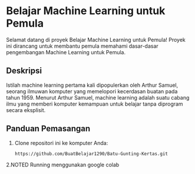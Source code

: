 # Belajar Machine Learning untuk Pemula

Selamat datang di proyek Belajar Machine Learning untuk Pemula! Proyek ini dirancang untuk membantu pemula memahami dasar-dasar pengembangan Machine Learning untuk Pemula.

## Deskripsi

Istilah machine learning pertama kali dipopulerkan oleh Arthur Samuel, seorang ilmuwan komputer yang memelopori kecerdasan buatan pada tahun 1959. Menurut Arthur Samuel, machine learning adalah suatu cabang ilmu yang memberi komputer kemampuan untuk belajar tanpa diprogram secara eksplisit. 

## Panduan Pemasangan

1. Clone repositori ini ke komputer Anda:

   ```bash
   https://github.com/BuatBelajar1290/Batu-Gunting-Kertas.git
   
2.NOTED
    Running menggunakan google colab

